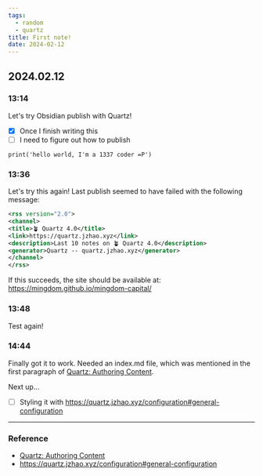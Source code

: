 ```yaml
---
tags:
  - random
  - quartz
title: First note!
date: 2024-02-12
---
```

## 2024.02.12
### 13:14
Let's try Obsidian publish with Quartz!
- [x] Once I finish writing this
- [ ] I need to figure out how to publish

```python3
print('hello world, I'm a 1337 coder =P')
```
### 13:36
Let's try this again! Last publish seemed to have failed with the following message:
```xml
<rss version="2.0">
<channel>
<title>🪴 Quartz 4.0</title>
<link>https://quartz.jzhao.xyz</link>
<description>Last 10 notes on 🪴 Quartz 4.0</description>
<generator>Quartz -- quartz.jzhao.xyz</generator>
</channel>
</rss>
```
If this succeeds, the site should be available at: https://mingdom.github.io/mingdom-capital/

### 13:48
Test again!

### 14:44
Finally got it to work. Needed an index.md file, which was mentioned in the first paragraph of [Quartz: Authoring Content](https://quartz.jzhao.xyz/authoring-content).

Next up...
- [ ] Styling it with https://quartz.jzhao.xyz/configuration#general-configuration

---
### Reference
- [Quartz: Authoring Content](https://quartz.jzhao.xyz/authoring-content)
- https://quartz.jzhao.xyz/configuration#general-configuration
